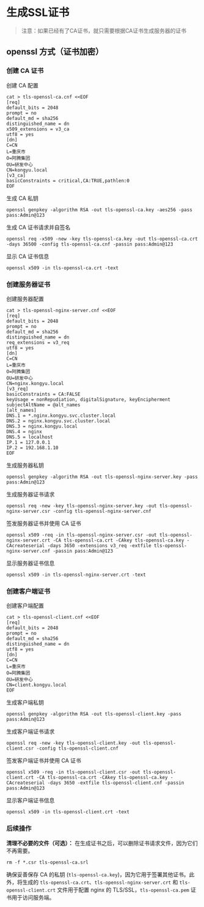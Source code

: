 # 生成SSL证书

> 注意：如果已经有了CA证书，就只需要根据CA证书生成服务器的证书

## openssl 方式（证书加密）

### 创建 CA 证书

创建 CA 配置

```
cat > tls-openssl-ca.cnf <<EOF
[req]
default_bits = 2048
prompt = no
default_md = sha256
distinguished_name = dn
x509_extensions = v3_ca
utf8 = yes
[dn]
C=CN
L=重庆市
O=阿腾集团
OU=研发中心
CN=kongyu.local
[v3_ca]
basicConstraints = critical,CA:TRUE,pathlen:0
EOF
```

生成 CA 私钥

```
openssl genpkey -algorithm RSA -out tls-openssl-ca.key -aes256 -pass pass:Admin@123
```

生成 CA 证书请求并自签名

```
openssl req -x509 -new -key tls-openssl-ca.key -out tls-openssl-ca.crt -days 36500 -config tls-openssl-ca.cnf -passin pass:Admin@123
```

显示 CA 证书信息

```
openssl x509 -in tls-openssl-ca.crt -text
```

### 创建服务器证书

创建服务器配置

```
cat > tls-openssl-nginx-server.cnf <<EOF
[req]
default_bits = 2048
prompt = no
default_md = sha256
distinguished_name = dn
req_extensions = v3_req
utf8 = yes
[dn]
C=CN
L=重庆市
O=阿腾集团
OU=研发中心
CN=nginx.kongyu.local
[v3_req]
basicConstraints = CA:FALSE
keyUsage = nonRepudiation, digitalSignature, keyEncipherment
subjectAltName = @alt_names
[alt_names]
DNS.1 = *.nginx.kongyu.svc.cluster.local
DNS.2 = nginx.kongyu.svc.cluster.local
DNS.3 = nginx.kongyu.local
DNS.4 = nginx
DNS.5 = localhost
IP.1 = 127.0.0.1
IP.2 = 192.168.1.10
EOF
```

生成服务器私钥

```
openssl genpkey -algorithm RSA -out tls-openssl-nginx-server.key -pass pass:Admin@123
```

生成服务器证书请求

```
openssl req -new -key tls-openssl-nginx-server.key -out tls-openssl-nginx-server.csr -config tls-openssl-nginx-server.cnf
```

签发服务器证书并使用 CA 证书

```
openssl x509 -req -in tls-openssl-nginx-server.csr -out tls-openssl-nginx-server.crt -CA tls-openssl-ca.crt -CAkey tls-openssl-ca.key -CAcreateserial -days 3650 -extensions v3_req -extfile tls-openssl-nginx-server.cnf -passin pass:Admin@123
```

显示服务器证书信息

```
openssl x509 -in tls-openssl-nginx-server.crt -text
```

### 创建客户端证书

创建客户端配置

```
cat > tls-openssl-client.cnf <<EOF
[req]
default_bits = 2048
prompt = no
default_md = sha256
distinguished_name = dn
utf8 = yes
[dn]
C=CN
L=重庆市
O=阿腾集团
OU=研发中心
CN=client.kongyu.local
EOF
```

生成客户端私钥

```
openssl genpkey -algorithm RSA -out tls-openssl-client.key -pass pass:Admin@123
```

生成客户端证书请求

```
openssl req -new -key tls-openssl-client.key -out tls-openssl-client.csr -config tls-openssl-client.cnf
```

签发客户端证书并使用 CA 证书

```
openssl x509 -req -in tls-openssl-client.csr -out tls-openssl-client.crt -CA tls-openssl-ca.crt -CAkey tls-openssl-ca.key -CAcreateserial -days 3650 -extfile tls-openssl-client.cnf -passin pass:Admin@123
```

显示客户端证书信息

```
openssl x509 -in tls-openssl-client.crt -text
```

### 后续操作

**清理不必要的文件（可选）：** 在生成证书之后，可以删除证书请求文件，因为它们不再需要。

```
rm -f *.csr tls-openssl-ca.srl
```

确保妥善保存 CA 的私钥 (`tls-openssl-ca.key`)，因为它用于签署其他证书。此外，将生成的 `tls-openssl-ca.crt`、`tls-openssl-nginx-server.crt` 和 `tls-openssl-client.crt` 文件用于配置 nginx 的 TLS/SSL，`tls-openssl-ca.pem` 证书用于访问服务端。

